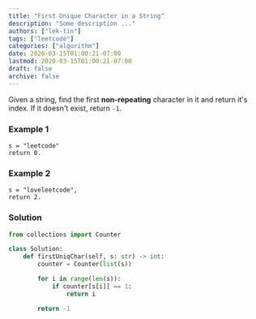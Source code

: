 ```yaml
---
title: "First Unique Character in a String"
description: "Some description ..."
authors: ["lek-tin"]
tags: ["leetcode"]
categories: ["algorithm"]
date: 2020-03-15T01:00:21-07:00
lastmod: 2020-03-15T01:00:21-07:00
draft: false
archive: false
---
```

Given a string, find the first **non-repeating** character in it and return it's index. If it doesn't exist, return `-1`.

### Example 1

```
s = "leetcode"
return 0.
```

### Example 2

```
s = "loveleetcode",
return 2.
```

### Solution

```python
from collections import Counter

class Solution:
    def firstUniqChar(self, s: str) -> int:
        counter = Counter(list(s))

        for i in range(len(s)):
            if counter[s[i]] == 1:
                return i

        return -1
```